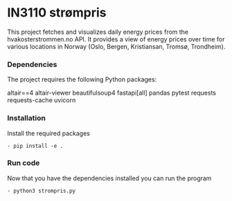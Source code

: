 # IN3110 strømpris

This project fetches and visualizes daily energy prices from the hvakosterstrommen.no API.
It provides a view of energy prices over time for various locations in Norway (Oslo, Bergen, Kristiansan, Tromsø, Trondheim).

### Dependencies

The project requires the following Python packages:

altair==4
altair-viewer
beautifulsoup4
fastapi[all]
pandas
pytest
requests
requests-cache
uvicorn

### Installation

Install the required packages

    - pip install -e .

### Run code

Now that you have the dependencies installed you can run the program

    - python3 strompris.py
